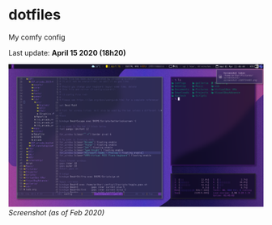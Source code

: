 # dotfiles
My comfy config

Last update: **April 15 2020 (18h20)**

![screenshot](https://github.com/arthurmassanes/dotfiles/blob/master/screenshots/screenshot-1585734405.png)
_Screenshot (as of Feb 2020)_

